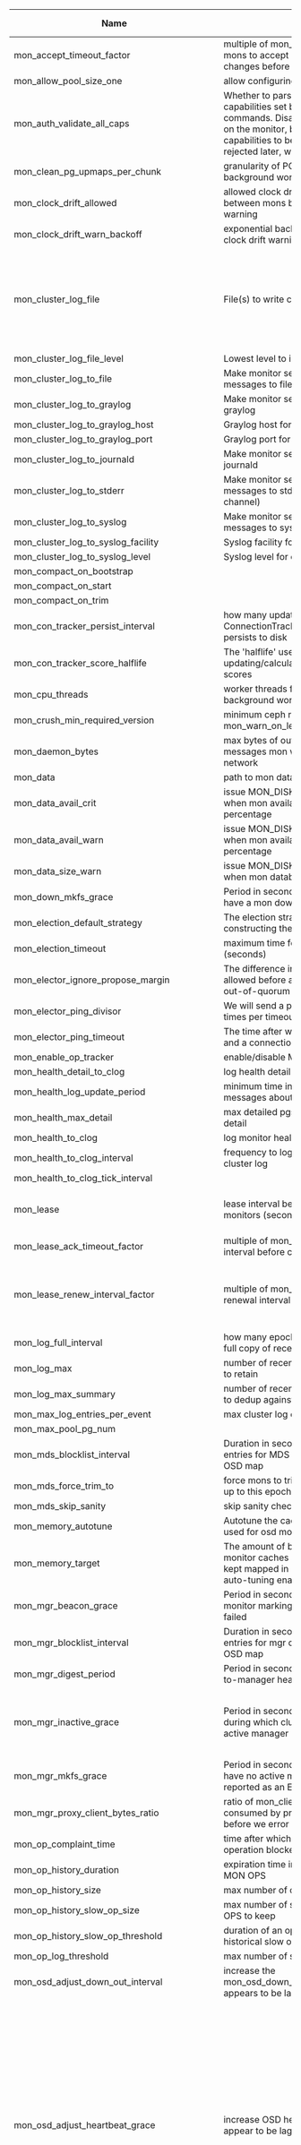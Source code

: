 | Name | Desc | Level | Type | non-Daemon Default | Daemon Default | Min | Max | Valid Values | verbatim | See also | Flags | Services | Validator | Long Desc | Tags |
| --- | --- | --- | --- | --- | --- | --- | --- | --- | --- | --- | --- | --- | --- | --- | --- |
| <span id="SP_mon_accept_timeout_factor">mon_accept_timeout_factor</span> |  multiple of mon_lease for follower mons to accept proposed state changes before calling a new election | Advanced | Float | 2 |  |  |  |  |  | [[mon_lease](/mon/mon.md#SP_mon_lease)] |  | mon |  |  |  |
| <span id="SP_mon_allow_pool_size_one">mon_allow_pool_size_one</span> |  allow configuring pool with no replicas | Advanced | Bool | False |  |  |  |  |  |  |  | mon |  |  |  |
| <span id="SP_mon_auth_validate_all_caps">mon_auth_validate_all_caps</span> |  Whether to parse non-monitor capabilities set by the 'ceph auth ...' commands. Disabling this saves CPU on the monitor, but allows invalid capabilities to be set, and only be rejected later, when they are used. | Advanced | Bool | True |  |  |  |  |  |  | RUNTIME | mon |  |  |  |
| <span id="SP_mon_clean_pg_upmaps_per_chunk">mon_clean_pg_upmaps_per_chunk</span> |  granularity of PG upmap validation background work | Dev | Uint | 256 |  |  |  |  |  |  |  | mon |  |  |  |
| <span id="SP_mon_clock_drift_allowed">mon_clock_drift_allowed</span> |  allowed clock drift (in seconds) between mons before issuing a health warning | Advanced | Float | 0.05 |  |  |  |  |  |  |  | mon |  |  |  |
| <span id="SP_mon_clock_drift_warn_backoff">mon_clock_drift_warn_backoff</span> |  exponential backoff factor for logging clock drift warnings in the cluster log | Advanced | Float | 5 |  |  |  |  |  |  |  | mon |  |  |  |
| <span id="SP_mon_cluster_log_file">mon_cluster_log_file</span> |  File(s) to write cluster log to | Advanced | Str | default=/var/log/ceph/$cluster.$channel.log cluster=/var/log/ceph/$cluster.log |  |  |  |  |  | [[mon_cluster_log_to_file](/mon/mon.md#SP_mon_cluster_log_to_file)] | RUNTIME | mon |  | This can either be a simple file name to receive all messages, or a list of key/value pairs where the key is the log channel and the value is the filename, which may include $cluster and $channel metavariables |  |
| <span id="SP_mon_cluster_log_file_level">mon_cluster_log_file_level</span> |  Lowest level to include is cluster log file | Advanced | Str | debug |  |  |  |  |  | [[mon_cluster_log_file](/mon/mon.md#SP_mon_cluster_log_file)] | RUNTIME | mon |  |  |  |
| <span id="SP_mon_cluster_log_to_file">mon_cluster_log_to_file</span> |  Make monitor send cluster log messages to file | Advanced | Bool | True |  |  |  |  |  | [[mon_cluster_log_file](/mon/mon.md#SP_mon_cluster_log_file)] | RUNTIME | mon |  |  |  |
| <span id="SP_mon_cluster_log_to_graylog">mon_cluster_log_to_graylog</span> |  Make monitor send cluster log to graylog | Advanced | Str | false |  |  |  |  |  |  | RUNTIME | mon |  |  |  |
| <span id="SP_mon_cluster_log_to_graylog_host">mon_cluster_log_to_graylog_host</span> |  Graylog host for cluster log messages | Advanced | Str | 127.0.0.1 |  |  |  |  |  | [[mon_cluster_log_to_graylog](/mon/mon.md#SP_mon_cluster_log_to_graylog)] | RUNTIME | mon |  |  |  |
| <span id="SP_mon_cluster_log_to_graylog_port">mon_cluster_log_to_graylog_port</span> |  Graylog port for cluster log messages | Advanced | Str | 12201 |  |  |  |  |  | [[mon_cluster_log_to_graylog](/mon/mon.md#SP_mon_cluster_log_to_graylog)] | RUNTIME | mon |  |  |  |
| <span id="SP_mon_cluster_log_to_journald">mon_cluster_log_to_journald</span> |  Make monitor send cluster log to journald | Advanced | Str | false |  |  |  |  |  |  | RUNTIME | mon |  |  |  |
| <span id="SP_mon_cluster_log_to_stderr">mon_cluster_log_to_stderr</span> |  Make monitor send cluster log messages to stderr (prefixed by channel) | Advanced | Bool | False |  |  |  |  |  | [[log_stderr_prefix](/global/log.md#SP_log_stderr_prefix)] | RUNTIME | mon |  |  |  |
| <span id="SP_mon_cluster_log_to_syslog">mon_cluster_log_to_syslog</span> |  Make monitor send cluster log messages to syslog | Advanced | Str | default=false |  |  |  |  |  |  | RUNTIME | mon |  |  |  |
| <span id="SP_mon_cluster_log_to_syslog_facility">mon_cluster_log_to_syslog_facility</span> |  Syslog facility for cluster log messages | Advanced | Str | daemon |  |  |  |  |  | [[mon_cluster_log_to_syslog](/mon/mon.md#SP_mon_cluster_log_to_syslog)] | RUNTIME | mon |  |  |  |
| <span id="SP_mon_cluster_log_to_syslog_level">mon_cluster_log_to_syslog_level</span> |  Syslog level for cluster log messages | Advanced | Str | info |  |  |  |  |  | [[mon_cluster_log_to_syslog](/mon/mon.md#SP_mon_cluster_log_to_syslog)] | RUNTIME | mon |  |  |  |
| <span id="SP_mon_compact_on_bootstrap">mon_compact_on_bootstrap</span> |   | Advanced | Bool | False |  |  |  |  |  |  |  | mon |  |  |  |
| <span id="SP_mon_compact_on_start">mon_compact_on_start</span> |   | Advanced | Bool | False |  |  |  |  |  |  |  | mon |  |  |  |
| <span id="SP_mon_compact_on_trim">mon_compact_on_trim</span> |   | Advanced | Bool | True |  |  |  |  |  |  |  | mon |  |  |  |
| <span id="SP_mon_con_tracker_persist_interval">mon_con_tracker_persist_interval</span> |  how many updates the ConnectionTracker takes before it persists to disk | Advanced | Uint | 10 |  | 1 | 100000 |  |  |  |  | mon |  |  |  |
| <span id="SP_mon_con_tracker_score_halflife">mon_con_tracker_score_halflife</span> |  The 'halflife' used when updating/calculating peer connection scores | Advanced | Uint | 43200 |  | 60 |  |  |  |  |  | mon |  |  |  |
| <span id="SP_mon_cpu_threads">mon_cpu_threads</span> |  worker threads for CPU intensive background work | Advanced | Int | 4 |  |  |  |  |  |  |  | mon |  |  |  |
| <span id="SP_mon_crush_min_required_version">mon_crush_min_required_version</span> |  minimum ceph release to use for mon_warn_on_legacy_crush_tunables | Advanced | Str | hammer |  |  |  |  |  | [[mon_warn_on_legacy_crush_tunables](/mon/mon.md#SP_mon_warn_on_legacy_crush_tunables)] |  | mon |  |  |  |
| <span id="SP_mon_daemon_bytes">mon_daemon_bytes</span> |  max bytes of outstanding mon messages mon will read off the network | Advanced | Size | 400_M |  |  |  |  |  |  |  | mon |  |  |  |
| <span id="SP_mon_data">mon_data</span> |  path to mon database | Advanced | Str | /var/lib/ceph/mon/$cluster-$id |  |  |  |  |  |  | NO_MON_UPDATE | mon |  |  |  |
| <span id="SP_mon_data_avail_crit">mon_data_avail_crit</span> |  issue MON_DISK_CRIT health error when mon available space below this percentage | Advanced | Int | 5 |  |  |  |  |  |  |  | mon |  |  |  |
| <span id="SP_mon_data_avail_warn">mon_data_avail_warn</span> |  issue MON_DISK_LOW health warning when mon available space below this percentage | Advanced | Int | 30 |  |  |  |  |  |  |  | mon |  |  |  |
| <span id="SP_mon_data_size_warn">mon_data_size_warn</span> |  issue MON_DISK_BIG health warning when mon database is above this size | Advanced | Size | 15_G |  |  |  |  |  |  |  | mon |  |  |  |
| <span id="SP_mon_down_mkfs_grace">mon_down_mkfs_grace</span> |  Period in seconds that the cluster may have a mon down after cluster creation | Advanced | Secs | 1_min |  |  |  |  |  |  |  | mon |  |  |  |
| <span id="SP_mon_election_default_strategy">mon_election_default_strategy</span> |  The election strategy to set when constructing the first monmap. | Advanced | Uint | 1 |  | 1 | 3 |  |  |  |  |  |  |  |  |
| <span id="SP_mon_election_timeout">mon_election_timeout</span> |  maximum time for a mon election (seconds) | Advanced | Float | 5 |  |  |  |  |  |  |  | mon |  |  |  |
| <span id="SP_mon_elector_ignore_propose_margin">mon_elector_ignore_propose_margin</span> |  The difference in connection score allowed before a peon stops ignoring out-of-quorum PROPOSEs | Advanced | Float | 0.0005 |  |  |  |  |  |  |  | mon |  |  |  |
| <span id="SP_mon_elector_ping_divisor">mon_elector_ping_divisor</span> |  We will send a ping up to this many times per timeout per | Advanced | Uint | 2 |  |  |  |  |  | [[mon_elector_ping_timeout](/mon/mon.md#SP_mon_elector_ping_timeout)] |  | mon |  |  |  |
| <span id="SP_mon_elector_ping_timeout">mon_elector_ping_timeout</span> |  The time after which a ping 'times out' and a connection is considered down | Advanced | Float | 2 |  |  |  |  |  | [[mon_elector_ping_divisor](/mon/mon.md#SP_mon_elector_ping_divisor)] |  | mon |  |  |  |
| <span id="SP_mon_enable_op_tracker">mon_enable_op_tracker</span> |  enable/disable MON op tracking | Advanced | Bool | True |  |  |  |  |  |  |  | mon |  |  |  |
| <span id="SP_mon_health_detail_to_clog">mon_health_detail_to_clog</span> |  log health detail to cluster log | Dev | Bool | True |  |  |  |  |  |  |  |  |  |  |  |
| <span id="SP_mon_health_log_update_period">mon_health_log_update_period</span> |  minimum time in seconds between log messages about each health check | Dev | Int | 5 |  | 0 |  |  |  |  |  | mon |  |  |  |
| <span id="SP_mon_health_max_detail">mon_health_max_detail</span> |  max detailed pgs to report in health detail | Advanced | Uint | 50 |  |  |  |  |  |  |  | mon |  |  |  |
| <span id="SP_mon_health_to_clog">mon_health_to_clog</span> |  log monitor health to cluster log | Advanced | Bool | True |  |  |  |  |  |  |  | mon |  |  |  |
| <span id="SP_mon_health_to_clog_interval">mon_health_to_clog_interval</span> |  frequency to log monitor health to cluster log | Advanced | Int | 10_min |  |  |  |  |  | [[mon_health_to_clog](/mon/mon.md#SP_mon_health_to_clog)] |  | mon |  |  |  |
| <span id="SP_mon_health_to_clog_tick_interval">mon_health_to_clog_tick_interval</span> |   | Dev | Float | 1_min |  |  |  |  |  |  |  | mon |  |  |  |
| <span id="SP_mon_lease">mon_lease</span> |  lease interval between quorum monitors (seconds) | Advanced | Float | 5 |  |  |  |  |  |  |  | mon |  | This setting controls how sensitive your mon quorum is to intermittent network issues or other failures. |  |
| <span id="SP_mon_lease_ack_timeout_factor">mon_lease_ack_timeout_factor</span> |  multiple of mon_lease for the lease ack interval before calling new election | Advanced | Float | 2 |  | 1.0001 | 100 |  |  | [[mon_lease](/mon/mon.md#SP_mon_lease)] |  | mon |  |  |  |
| <span id="SP_mon_lease_renew_interval_factor">mon_lease_renew_interval_factor</span> |  multiple of mon_lease for the lease renewal interval | Advanced | Float | 0.6 |  | 0 | 0.9999999 |  |  | [[mon_lease](/mon/mon.md#SP_mon_lease)] |  | mon |  | Leases must be renewed before they time out.  A smaller value means frequent renewals, while a value close to 1 makes a lease expiration more likely. |  |
| <span id="SP_mon_log_full_interval">mon_log_full_interval</span> |  how many epochs before we encode a full copy of recent log keys | Advanced | Uint | 50 |  |  |  |  |  |  |  | mon |  |  |  |
| <span id="SP_mon_log_max">mon_log_max</span> |  number of recent cluster log messages to retain | Advanced | Uint | 10000 |  |  |  |  |  |  |  | mon |  |  |  |
| <span id="SP_mon_log_max_summary">mon_log_max_summary</span> |  number of recent cluster log messages to dedup against | Advanced | Uint | 50 |  |  |  |  |  |  |  | mon |  |  |  |
| <span id="SP_mon_max_log_entries_per_event">mon_max_log_entries_per_event</span> |  max cluster log entries per paxos event | Advanced | Int | 4096 |  |  |  |  |  |  |  | mon |  |  |  |
| <span id="SP_mon_max_pool_pg_num">mon_max_pool_pg_num</span> |   | Advanced | Uint | 64_K |  |  |  |  |  |  |  |  |  |  |  |
| <span id="SP_mon_mds_blocklist_interval">mon_mds_blocklist_interval</span> |  Duration in seconds that blocklist entries for MDS daemons remain in the OSD map | Dev | Float | 1_day |  | 1_hr |  |  |  |  | RUNTIME | mon |  |  |  |
| <span id="SP_mon_mds_force_trim_to">mon_mds_force_trim_to</span> |  force mons to trim mdsmaps/fsmaps up to this epoch | Dev | Int | 0 |  |  |  |  |  |  |  | mon |  |  |  |
| <span id="SP_mon_mds_skip_sanity">mon_mds_skip_sanity</span> |  skip sanity checks on fsmap/mdsmap | Advanced | Bool | False |  |  |  |  |  |  |  | mon |  |  |  |
| <span id="SP_mon_memory_autotune">mon_memory_autotune</span> |  Autotune the cache memory being used for osd monitors and kv database | Basic | Bool | True |  |  |  |  |  |  | RUNTIME | mon |  |  |  |
| <span id="SP_mon_memory_target">mon_memory_target</span> |  The amount of bytes pertaining to osd monitor caches and kv cache to be kept mapped in memory with cache auto-tuning enabled | Basic | Size | 2_G |  |  |  |  |  |  | RUNTIME | mon |  |  |  |
| <span id="SP_mon_mgr_beacon_grace">mon_mgr_beacon_grace</span> |  Period in seconds from last beacon to monitor marking a manager daemon as failed | Advanced | Secs | 30 |  |  |  |  |  |  |  | mon |  |  |  |
| <span id="SP_mon_mgr_blocklist_interval">mon_mgr_blocklist_interval</span> |  Duration in seconds that blocklist entries for mgr daemons remain in the OSD map | Dev | Float | 1_day |  | 1_hr |  |  |  |  | RUNTIME | mon |  |  |  |
| <span id="SP_mon_mgr_digest_period">mon_mgr_digest_period</span> |  Period in seconds between monitor-to-manager health/status updates | Dev | Int | 5 |  |  |  |  |  |  |  | mon |  |  |  |
| <span id="SP_mon_mgr_inactive_grace">mon_mgr_inactive_grace</span> |  Period in seconds after cluster creation during which cluster may have no active manager | Advanced | Int | 1_min |  |  |  |  |  |  |  | mon |  | This grace period enables the cluster to come up cleanly without raising spurious health check failures about managers that aren't online yet |  |
| <span id="SP_mon_mgr_mkfs_grace">mon_mgr_mkfs_grace</span> |  Period in seconds that the cluster may have no active manager before this is reported as an ERR rather than a WARN | Advanced | Int | 2_min |  |  |  |  |  |  |  | mon |  |  |  |
| <span id="SP_mon_mgr_proxy_client_bytes_ratio">mon_mgr_proxy_client_bytes_ratio</span> |  ratio of mon_client_bytes that can be consumed by proxied mgr commands before we error out to client | Dev | Float | 0.3 |  |  |  |  |  |  |  | mon |  |  |  |
| <span id="SP_mon_op_complaint_time">mon_op_complaint_time</span> |  time after which to consider a monitor operation blocked after no updates | Advanced | Secs | 30 |  |  |  |  |  |  |  | mon |  |  |  |
| <span id="SP_mon_op_history_duration">mon_op_history_duration</span> |  expiration time in seconds of historical MON OPS | Advanced | Secs | 10_min |  |  |  |  |  |  |  | mon |  |  |  |
| <span id="SP_mon_op_history_size">mon_op_history_size</span> |  max number of completed ops to track | Advanced | Uint | 20 |  |  |  |  |  |  |  | mon |  |  |  |
| <span id="SP_mon_op_history_slow_op_size">mon_op_history_slow_op_size</span> |  max number of slow historical MON OPS to keep | Advanced | Uint | 20 |  |  |  |  |  |  |  | mon |  |  |  |
| <span id="SP_mon_op_history_slow_op_threshold">mon_op_history_slow_op_threshold</span> |  duration of an op to be considered as a historical slow op | Advanced | Secs | 10 |  |  |  |  |  |  |  | mon |  |  |  |
| <span id="SP_mon_op_log_threshold">mon_op_log_threshold</span> |  max number of slow ops to display | Advanced | Int | 5 |  |  |  |  |  |  |  | mon |  |  |  |
| <span id="SP_mon_osd_adjust_down_out_interval">mon_osd_adjust_down_out_interval</span> |  increase the mon_osd_down_out_interval if an OSD appears to be laggy | Advanced | Bool | True |  |  |  |  |  | [[mon_osd_adjust_heartbeat_grace](/mon/mon.md#SP_mon_osd_adjust_heartbeat_grace)] |  | mon |  |  |  |
| <span id="SP_mon_osd_adjust_heartbeat_grace">mon_osd_adjust_heartbeat_grace</span> |  increase OSD heartbeat grace if peers appear to be laggy | Advanced | Bool | True |  |  |  |  |  | [[mon_osd_laggy_halflife](/mon/mon.md#SP_mon_osd_laggy_halflife), [mon_osd_laggy_weight](/mon/mon.md#SP_mon_osd_laggy_weight), [mon_osd_laggy_max_interval](/mon/mon.md#SP_mon_osd_laggy_max_interval)] |  | mon |  | If an OSD is marked down but then marks itself back up, it implies it wasn't actually down but was unable to respond to heartbeats.  If this option is true, we can use the laggy_probability and laggy_interval values calculated to model this situation to increase the heartbeat grace period for this OSD so that it isn't marked down again.  laggy_probability is an estimated probability that the given OSD is down because it is laggy (not actually down), and laggy_interval is an estiate on how long it stays down when it is laggy. |  |
| <span id="SP_mon_osd_auto_mark_auto_out_in">mon_osd_auto_mark_auto_out_in</span> |  mark any OSD that comes up that was automatically marked 'out' back 'in' | Advanced | Bool | True |  |  |  |  |  | [[mon_osd_down_out_interval](/mon/mon.md#SP_mon_osd_down_out_interval)] |  | mon |  |  |  |
| <span id="SP_mon_osd_auto_mark_in">mon_osd_auto_mark_in</span> |  mark any OSD that comes up 'in' | Advanced | Bool | False |  |  |  |  |  |  |  | mon |  |  |  |
| <span id="SP_mon_osd_auto_mark_new_in">mon_osd_auto_mark_new_in</span> |  mark any new OSD that comes up 'in' | Advanced | Bool | True |  |  |  |  |  |  |  | mon |  |  |  |
| <span id="SP_mon_osd_blocklist_default_expire">mon_osd_blocklist_default_expire</span> |  Duration in seconds that blocklist entries for clients remain in the OSD map | Advanced | Float | 1_hr |  |  |  |  |  |  |  | mon |  |  |  |
| <span id="SP_mon_osd_cache_size">mon_osd_cache_size</span> |  maximum number of OSDMaps to cache in memory | Advanced | Int | 500 |  |  |  |  |  |  |  | mon |  |  |  |
| <span id="SP_mon_osd_cache_size_min">mon_osd_cache_size_min</span> |  The minimum amount of bytes to be kept mapped in memory for osd monitor caches. | Advanced | Size | 128_M |  |  |  |  |  |  |  | mon |  |  |  |
| <span id="SP_mon_osd_crush_smoke_test">mon_osd_crush_smoke_test</span> |  perform a smoke test on any new CRUSH map before accepting changes | Advanced | Bool | True |  |  |  |  |  |  |  | mon |  |  |  |
| <span id="SP_mon_osd_destroyed_out_interval">mon_osd_destroyed_out_interval</span> |  mark any OSD 'out' that has been 'destroy'ed for this long (seconds) | Advanced | Int | 10_min |  |  |  |  |  |  |  | mon |  |  |  |
| <span id="SP_mon_osd_down_out_interval">mon_osd_down_out_interval</span> |  mark any OSD 'out' that has been 'down' for this long (seconds) | Advanced | Int | 10_min |  |  |  |  |  |  |  | mon |  |  |  |
| <span id="SP_mon_osd_down_out_subtree_limit">mon_osd_down_out_subtree_limit</span> |  do not automatically mark OSDs 'out' if an entire subtree of this size is down | Advanced | Str | rack |  |  |  |  |  | [[mon_osd_down_out_interval](/mon/mon.md#SP_mon_osd_down_out_interval)] | RUNTIME | mon |  |  |  |
| <span id="SP_mon_osd_laggy_halflife">mon_osd_laggy_halflife</span> |  halflife of OSD 'lagginess' factor | Advanced | Int | 1_hr |  |  |  |  |  |  |  | mon |  |  |  |
| <span id="SP_mon_osd_laggy_max_interval">mon_osd_laggy_max_interval</span> |  cap value for period for OSD to be marked for laggy_interval calculation | Advanced | Int | 5_min |  |  |  |  |  |  |  | mon |  |  |  |
| <span id="SP_mon_osd_laggy_weight">mon_osd_laggy_weight</span> |  how heavily to weight OSD marking itself back up in overall laggy_probability | Advanced | Float | 0.3 |  | 0 | 1 |  |  |  |  | mon |  | 1.0 means that an OSD marking itself back up (because it was marked down but not actually dead) means a 100% laggy_probability; 0.0 effectively disables tracking of laggy_probability. |  |
| <span id="SP_mon_osd_mapping_pgs_per_chunk">mon_osd_mapping_pgs_per_chunk</span> |  granularity of PG placement calculation background work | Dev | Int | 4096 |  |  |  |  |  |  |  | mon |  |  |  |
| <span id="SP_mon_osd_max_creating_pgs">mon_osd_max_creating_pgs</span> |  maximum number of PGs the mon will create at once | Advanced | Int | 1024 |  |  |  |  |  |  |  | mon |  |  |  |
| <span id="SP_mon_osd_max_initial_pgs">mon_osd_max_initial_pgs</span> |  maximum number of PGs a pool will created with | Advanced | Int | 1024 |  |  |  |  |  |  |  | mon |  | If the user specifies more PGs than this, the cluster will subsequently split PGs after the pool is created in order to reach the target. |  |
| <span id="SP_mon_osd_min_in_ratio">mon_osd_min_in_ratio</span> |  do not automatically mark OSDs 'out' if fewer than this many OSDs are 'in' | Advanced | Float | 0.75 |  |  |  |  |  | [[mon_osd_down_out_interval](/mon/mon.md#SP_mon_osd_down_out_interval)] |  | mon |  |  |  |
| <span id="SP_mon_osd_min_up_ratio">mon_osd_min_up_ratio</span> |  do not automatically mark OSDs 'out' if fewer than this many OSDs are 'up' | Advanced | Float | 0.3 |  |  |  |  |  | [[mon_osd_down_out_interval](/mon/mon.md#SP_mon_osd_down_out_interval)] |  | mon |  |  |  |
| <span id="SP_mon_osd_prime_pg_temp">mon_osd_prime_pg_temp</span> |  minimize peering work by priming pg_temp values after a map change | Dev | Bool | True |  |  |  |  |  |  |  | mon |  |  |  |
| <span id="SP_mon_osd_prime_pg_temp_max_estimate">mon_osd_prime_pg_temp_max_estimate</span> |  calculate all PG mappings if estimated fraction of PGs that change is above this amount | Advanced | Float | 0.25 |  |  |  |  |  |  |  | mon |  |  |  |
| <span id="SP_mon_osd_prime_pg_temp_max_time">mon_osd_prime_pg_temp_max_time</span> |  maximum time to spend precalculating PG mappings on map change (seconds) | Dev | Float | 0.5 |  |  |  |  |  |  |  | mon |  |  |  |
| <span id="SP_mon_osd_warn_num_repaired">mon_osd_warn_num_repaired</span> |  issue OSD_TOO_MANY_REPAIRS health warning if an OSD has more than this many read repairs | Advanced | Uint | 10 |  |  |  |  |  |  |  | mon |  |  |  |
| <span id="SP_mon_osd_warn_op_age">mon_osd_warn_op_age</span> |  issue REQUEST_SLOW health warning if OSD ops are slower than this age (seconds) | Advanced | Float | 32 |  |  |  |  |  |  |  | mgr |  |  |  |
| <span id="SP_mon_osdmap_full_prune_enabled">mon_osdmap_full_prune_enabled</span> |  enables pruning full osdmap versions when we go over a given number of maps | Advanced | Bool | True |  |  |  |  |  | [[mon_osdmap_full_prune_min](/mon/mon.md#SP_mon_osdmap_full_prune_min), [mon_osdmap_full_prune_interval](/mon/mon.md#SP_mon_osdmap_full_prune_interval), [mon_osdmap_full_prune_txsize](/mon/mon.md#SP_mon_osdmap_full_prune_txsize)] |  | mon |  |  |  |
| <span id="SP_mon_osdmap_full_prune_interval">mon_osdmap_full_prune_interval</span> |  interval between maps that will not be pruned; maps in the middle will be pruned. | Advanced | Uint | 10 |  |  |  |  |  | [[mon_osdmap_full_prune_enabled](/mon/mon.md#SP_mon_osdmap_full_prune_enabled), [mon_osdmap_full_prune_interval](/mon/mon.md#SP_mon_osdmap_full_prune_interval), [mon_osdmap_full_prune_txsize](/mon/mon.md#SP_mon_osdmap_full_prune_txsize)] |  | mon |  |  |  |
| <span id="SP_mon_osdmap_full_prune_min">mon_osdmap_full_prune_min</span> |  minimum number of versions in the store to trigger full map pruning | Advanced | Uint | 10000 |  |  |  |  |  | [[mon_osdmap_full_prune_enabled](/mon/mon.md#SP_mon_osdmap_full_prune_enabled), [mon_osdmap_full_prune_interval](/mon/mon.md#SP_mon_osdmap_full_prune_interval), [mon_osdmap_full_prune_txsize](/mon/mon.md#SP_mon_osdmap_full_prune_txsize)] |  | mon |  |  |  |
| <span id="SP_mon_osdmap_full_prune_txsize">mon_osdmap_full_prune_txsize</span> |  number of maps we will prune per iteration | Advanced | Uint | 100 |  |  |  |  |  | [[mon_osdmap_full_prune_enabled](/mon/mon.md#SP_mon_osdmap_full_prune_enabled), [mon_osdmap_full_prune_interval](/mon/mon.md#SP_mon_osdmap_full_prune_interval), [mon_osdmap_full_prune_txsize](/mon/mon.md#SP_mon_osdmap_full_prune_txsize)] |  | mon |  |  |  |
| <span id="SP_mon_rocksdb_options">mon_rocksdb_options</span> |   | Advanced | Str | write_buffer_size=33554432,compression=kNoCompression,level_compaction_dynamic_level_bytes=true |  |  |  |  |  |  |  |  |  |  |  |
| <span id="SP_mon_session_timeout">mon_session_timeout</span> |  close inactive mon client connections after this many seconds | Advanced | Int | 5_min |  |  |  |  |  |  |  | mon |  |  |  |
| <span id="SP_mon_smart_report_timeout">mon_smart_report_timeout</span> |  Timeout (in seconds) for smartctl to run, default is set to 5 | Advanced | Uint | 5 |  |  |  |  |  |  |  | mon |  |  |  |
| <span id="SP_mon_stretch_cluster_recovery_ratio">mon_stretch_cluster_recovery_ratio</span> |  the ratio of up OSDs at which a degraded stretch cluster enters recovery | Advanced | Float | 0.6 |  | 0.51 | 1 |  |  |  |  | mon |  |  |  |
| <span id="SP_mon_stretch_pool_min_size">mon_stretch_pool_min_size</span> |   | Dev | Uint | 2 |  | 2 | 4 |  |  |  |  | mon |  |  |  |
| <span id="SP_mon_stretch_pool_size">mon_stretch_pool_size</span> |   | Dev | Uint | 4 |  | 3 | 6 |  |  |  |  | mon |  |  |  |
| <span id="SP_mon_stretch_recovery_min_wait">mon_stretch_recovery_min_wait</span> |  how long the monitors wait before considering fully-healthy PGs as evidence the stretch mode is repaired | Advanced | Float | 15 |  | 1 |  |  |  |  |  | mon |  |  |  |
| <span id="SP_mon_subscribe_interval">mon_subscribe_interval</span> |  subscribe interval for pre-jewel clients | Dev | Float | 1_day |  |  |  |  |  |  |  | mon |  |  |  |
| <span id="SP_mon_tick_interval">mon_tick_interval</span> |  interval for internal mon background checks | Advanced | Int | 5 |  |  |  |  |  |  |  | mon |  |  |  |
| <span id="SP_mon_timecheck_interval">mon_timecheck_interval</span> |  frequency of clock synchronization checks between monitors (seconds) | Advanced | Float | 5_min |  |  |  |  |  |  |  | mon |  |  |  |
| <span id="SP_mon_timecheck_skew_interval">mon_timecheck_skew_interval</span> |  frequency of clock synchronization (re)checks between monitors while clocks are believed to be skewed (seconds) | Advanced | Float | 30 |  |  |  |  |  | [[mon_timecheck_interval](/mon/mon.md#SP_mon_timecheck_interval)] |  | mon |  |  |  |
| <span id="SP_mon_warn_older_version_delay">mon_warn_older_version_delay</span> |  issue DAEMON_OLD_VERSION health warning after this amount of time has elapsed | Advanced | Secs | 7_day |  |  |  |  |  |  |  | mon |  |  |  |
| <span id="SP_mon_warn_on_cache_pools_without_hit_sets">mon_warn_on_cache_pools_without_hit_sets</span> |  issue CACHE_POOL_NO_HIT_SET health warning for cache pools that do not have hit sets configured | Advanced | Bool | True |  |  |  |  |  |  |  | mon |  |  |  |
| <span id="SP_mon_warn_on_crush_straw_calc_version_zero">mon_warn_on_crush_straw_calc_version_zero</span> |  issue OLD_CRUSH_STRAW_CALC_VERSION health warning if the CRUSH map's straw_calc_version is zero | Advanced | Bool | True |  |  |  |  |  |  |  | mon |  |  |  |
| <span id="SP_mon_warn_on_degraded_stretch_mode">mon_warn_on_degraded_stretch_mode</span> |  Issue a health warning if we are in degraded stretch mode | Advanced | Bool | True |  |  |  |  |  |  |  | mon |  |  |  |
| <span id="SP_mon_warn_on_filestore_osds">mon_warn_on_filestore_osds</span> |  log health warn for filestore OSDs | Dev | Bool | True |  |  |  |  |  |  |  |  |  |  |  |
| <span id="SP_mon_warn_on_legacy_crush_tunables">mon_warn_on_legacy_crush_tunables</span> |  issue OLD_CRUSH_TUNABLES health warning if CRUSH tunables are older than mon_crush_min_required_version | Advanced | Bool | True |  |  |  |  |  | [[mon_crush_min_required_version](/mon/mon.md#SP_mon_crush_min_required_version)] |  | mon |  |  |  |
| <span id="SP_mon_warn_on_older_version">mon_warn_on_older_version</span> |  issue DAEMON_OLD_VERSION health warning if daemons are not all running the same version | Advanced | Bool | True |  |  |  |  |  |  |  | mon |  |  |  |
| <span id="SP_mon_warn_on_osd_down_out_interval_zero">mon_warn_on_osd_down_out_interval_zero</span> |  issue OSD_NO_DOWN_OUT_INTERVAL health warning if mon_osd_down_out_interval is zero | Advanced | Bool | True |  |  |  |  |  | [[mon_osd_down_out_interval](/mon/mon.md#SP_mon_osd_down_out_interval)] |  | mon |  | Having mon_osd_down_out_interval set to 0 means that down OSDs are not marked out automatically and the cluster does not heal itself without administrator intervention. |  |
| <span id="SP_mon_warn_on_pool_no_redundancy">mon_warn_on_pool_no_redundancy</span> |  Issue a health warning if any pool is configured with no replicas | Advanced | Bool | True |  |  |  |  |  | [[osd_pool_default_size](/global/osd.md#SP_osd_pool_default_size), [osd_pool_default_min_size](/global/osd.md#SP_osd_pool_default_min_size)] |  | mon |  |  |  |
| <span id="SP_mon_warn_on_pool_pg_num_not_power_of_two">mon_warn_on_pool_pg_num_not_power_of_two</span> |  issue POOL_PG_NUM_NOT_POWER_OF_TWO warning if pool has a non-power-of-two pg_num value | Dev | Bool | True |  |  |  |  |  |  |  | mon |  |  |  |
